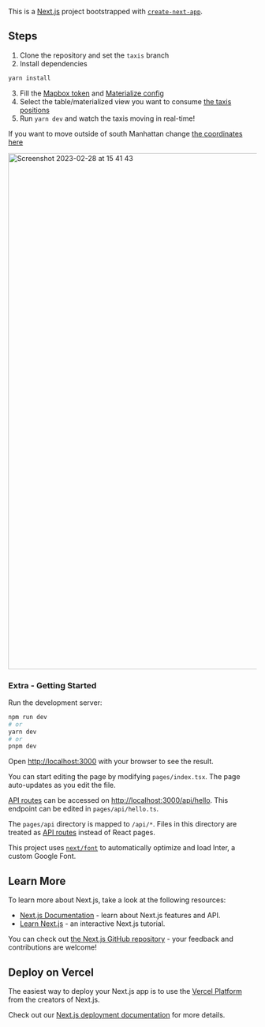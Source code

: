 This is a [Next.js](https://nextjs.org/) project bootstrapped with [`create-next-app`](https://github.com/vercel/next.js/tree/canary/packages/create-next-app).

## Steps

1. Clone the repository and set the `taxis` branch
2. Install dependencies
  ```bash
  yarn install
  ```
3. Fill the [Mapbox token](https://github.com/joacoc/materialize-nextjs-boilerplate/blob/9f13447094c9f8af382a055ca2ff97c33bc5b2e9/src/pages/index.tsx#L8) and [Materialize config](https://github.com/joacoc/materialize-nextjs-boilerplate/blob/9f13447094c9f8af382a055ca2ff97c33bc5b2e9/src/pages/index.tsx#L27)
4. Select the table/materialized view you want to consume [the taxis positions](https://github.com/joacoc/materialize-nextjs-boilerplate/blob/f77bba5f960de53625c0c1661efa904c9fa4ac98/src/pages/index.tsx#L28)
5. Run `yarn dev` and watch the taxis moving in real-time!

If you want to move outside of south Manhattan change [the coordinates here](https://github.com/joacoc/materialize-nextjs-boilerplate/blob/f77bba5f960de53625c0c1661efa904c9fa4ac98/src/pages/index.tsx#L109)

<img width="1046" alt="Screenshot 2023-02-28 at 15 41 43" src="https://user-images.githubusercontent.com/11491779/221886978-6fb3e10b-7f08-4ca0-a373-f5a20efec4dd.png">


### Extra - Getting Started


Run the development server:

```bash
npm run dev
# or
yarn dev
# or
pnpm dev
```

Open [http://localhost:3000](http://localhost:3000) with your browser to see the result.

You can start editing the page by modifying `pages/index.tsx`. The page auto-updates as you edit the file.

[API routes](https://nextjs.org/docs/api-routes/introduction) can be accessed on [http://localhost:3000/api/hello](http://localhost:3000/api/hello). This endpoint can be edited in `pages/api/hello.ts`.

The `pages/api` directory is mapped to `/api/*`. Files in this directory are treated as [API routes](https://nextjs.org/docs/api-routes/introduction) instead of React pages.

This project uses [`next/font`](https://nextjs.org/docs/basic-features/font-optimization) to automatically optimize and load Inter, a custom Google Font.

## Learn More

To learn more about Next.js, take a look at the following resources:

- [Next.js Documentation](https://nextjs.org/docs) - learn about Next.js features and API.
- [Learn Next.js](https://nextjs.org/learn) - an interactive Next.js tutorial.

You can check out [the Next.js GitHub repository](https://github.com/vercel/next.js/) - your feedback and contributions are welcome!

## Deploy on Vercel

The easiest way to deploy your Next.js app is to use the [Vercel Platform](https://vercel.com/new?utm_medium=default-template&filter=next.js&utm_source=create-next-app&utm_campaign=create-next-app-readme) from the creators of Next.js.

Check out our [Next.js deployment documentation](https://nextjs.org/docs/deployment) for more details.
